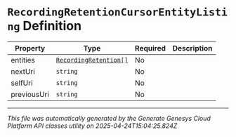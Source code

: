 # `RecordingRetentionCursorEntityListing` Definition

| Property | Type | Required | Description |
|----------|------|----------|-------------|
| entities | [`RecordingRetention[]`](recordingretention-definition.md) | No |  |
| nextUri | `string` | No |  |
| selfUri | `string` | No |  |
| previousUri | `string` | No |  |

---

*This file was automatically generated by the Generate Genesys Cloud Platform API classes utility on 2025-04-24T15:04:25.824Z*